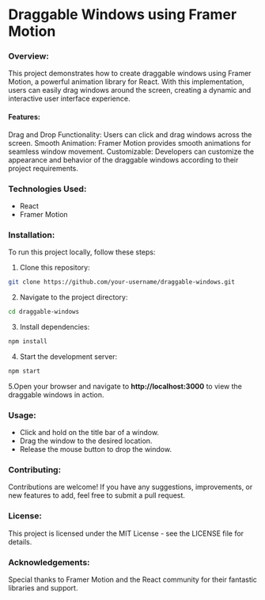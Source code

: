 # Draggable Windows using Framer Motion

### Overview:

This project demonstrates how to create draggable windows using Framer Motion, a powerful animation library for React. With this implementation, users can easily drag windows around the screen, creating a dynamic and interactive user interface experience.

#### Features:

Drag and Drop Functionality: Users can click and drag windows across the screen.
Smooth Animation: Framer Motion provides smooth animations for seamless window movement.
Customizable: Developers can customize the appearance and behavior of the draggable windows according to their project requirements.

### Technologies Used:

-    React
-    Framer Motion

### Installation:

To run this project locally, follow these steps:

1. Clone this repository:

```bash
git clone https://github.com/your-username/draggable-windows.git
```

2. Navigate to the project directory:

```bash
cd draggable-windows
```

3. Install dependencies:

```bash
npm install
```

4. Start the development server:

```bash
npm start
```

5.Open your browser and navigate to **http://localhost:3000** to view the draggable windows in action.

### Usage:

-    Click and hold on the title bar of a window.
-    Drag the window to the desired location.
-    Release the mouse button to drop the window.

### Contributing:

Contributions are welcome! If you have any suggestions, improvements, or new features to add, feel free to submit a pull request.

### License:

This project is licensed under the MIT License - see the LICENSE file for details.

### Acknowledgements:

Special thanks to Framer Motion and the React community for their fantastic libraries and support.

